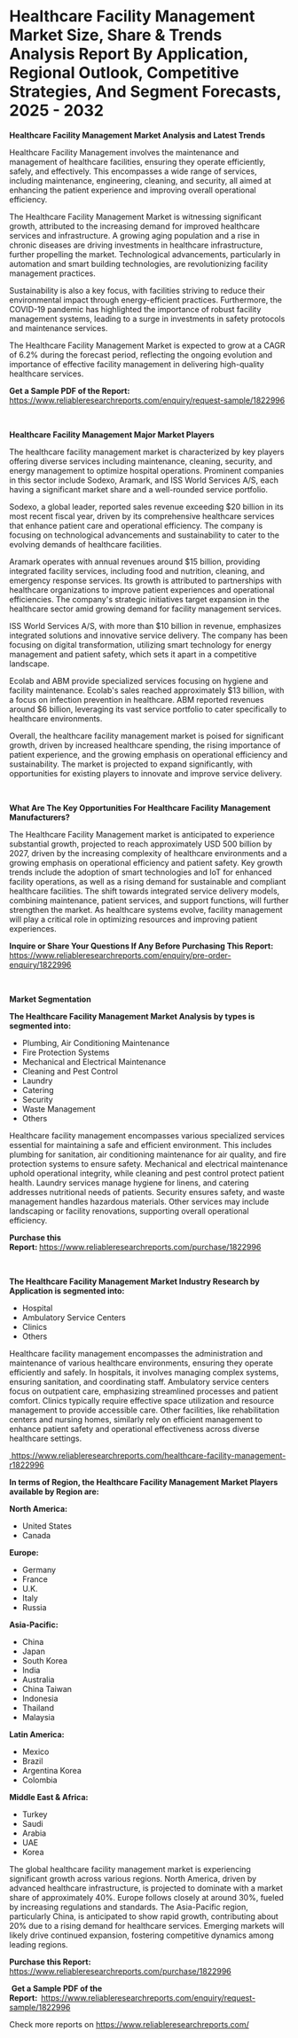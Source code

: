 <p><h1>Healthcare Facility Management Market Size, Share & Trends Analysis Report By Application, Regional Outlook, Competitive Strategies, And Segment Forecasts, 2025 - 2032</h1></p><p><strong>Healthcare Facility Management Market Analysis and Latest Trends</strong></p>
<p><p>Healthcare Facility Management involves the maintenance and management of healthcare facilities, ensuring they operate efficiently, safely, and effectively. This encompasses a wide range of services, including maintenance, engineering, cleaning, and security, all aimed at enhancing the patient experience and improving overall operational efficiency.</p><p>The Healthcare Facility Management Market is witnessing significant growth, attributed to the increasing demand for improved healthcare services and infrastructure. A growing aging population and a rise in chronic diseases are driving investments in healthcare infrastructure, further propelling the market. Technological advancements, particularly in automation and smart building technologies, are revolutionizing facility management practices. </p><p>Sustainability is also a key focus, with facilities striving to reduce their environmental impact through energy-efficient practices. Furthermore, the COVID-19 pandemic has highlighted the importance of robust facility management systems, leading to a surge in investments in safety protocols and maintenance services.</p><p>The Healthcare Facility Management Market is expected to grow at a CAGR of 6.2% during the forecast period, reflecting the ongoing evolution and importance of effective facility management in delivering high-quality healthcare services.</p></p>
<p><strong>Get a Sample PDF of the Report:&nbsp;</strong> <a href="https://www.reliableresearchreports.com/enquiry/request-sample/1822996?utm_campaign=118&utm_medium=2&utm_source=Github&utm_content=ia&utm_term=03032025&utm_id=healthcare-facility-management">https://www.reliableresearchreports.com/enquiry/request-sample/1822996</a></p>
<p>&nbsp;</p>
<p><strong>Healthcare Facility Management Major Market Players</strong></p>
<p><p>The healthcare facility management market is characterized by key players offering diverse services including maintenance, cleaning, security, and energy management to optimize hospital operations. Prominent companies in this sector include Sodexo, Aramark, and ISS World Services A/S, each having a significant market share and a well-rounded service portfolio.</p><p>Sodexo, a global leader, reported sales revenue exceeding $20 billion in its most recent fiscal year, driven by its comprehensive healthcare services that enhance patient care and operational efficiency. The company is focusing on technological advancements and sustainability to cater to the evolving demands of healthcare facilities.</p><p>Aramark operates with annual revenues around $15 billion, providing integrated facility services, including food and nutrition, cleaning, and emergency response services. Its growth is attributed to partnerships with healthcare organizations to improve patient experiences and operational efficiencies. The company's strategic initiatives target expansion in the healthcare sector amid growing demand for facility management services.</p><p>ISS World Services A/S, with more than $10 billion in revenue, emphasizes integrated solutions and innovative service delivery. The company has been focusing on digital transformation, utilizing smart technology for energy management and patient safety, which sets it apart in a competitive landscape.</p><p>Ecolab and ABM provide specialized services focusing on hygiene and facility maintenance. Ecolab's sales reached approximately $13 billion, with a focus on infection prevention in healthcare. ABM reported revenues around $6 billion, leveraging its vast service portfolio to cater specifically to healthcare environments.</p><p>Overall, the healthcare facility management market is poised for significant growth, driven by increased healthcare spending, the rising importance of patient experience, and the growing emphasis on operational efficiency and sustainability. The market is projected to expand significantly, with opportunities for existing players to innovate and improve service delivery.</p></p>
<p>&nbsp;</p>
<p><strong>What Are The Key Opportunities For Healthcare Facility Management Manufacturers?</strong></p>
<p><p>The Healthcare Facility Management market is anticipated to experience substantial growth, projected to reach approximately USD 500 billion by 2027, driven by the increasing complexity of healthcare environments and a growing emphasis on operational efficiency and patient safety. Key growth trends include the adoption of smart technologies and IoT for enhanced facility operations, as well as a rising demand for sustainable and compliant healthcare facilities. The shift towards integrated service delivery models, combining maintenance, patient services, and support functions, will further strengthen the market. As healthcare systems evolve, facility management will play a critical role in optimizing resources and improving patient experiences.</p></p>
<p><strong>Inquire or Share Your Questions If Any Before Purchasing This Report:</strong> <a href="https://www.reliableresearchreports.com/enquiry/pre-order-enquiry/1822996?utm_campaign=118&utm_medium=2&utm_source=Github&utm_content=ia&utm_term=03032025&utm_id=healthcare-facility-management">https://www.reliableresearchreports.com/enquiry/pre-order-enquiry/1822996</a></p>
<p>&nbsp;</p>
<p><strong>Market Segmentation</strong></p>
<p><strong>The Healthcare Facility Management Market Analysis by types is segmented into:</strong></p>
<p><ul><li>Plumbing, Air Conditioning Maintenance</li><li>Fire Protection Systems</li><li>Mechanical and Electrical Maintenance</li><li>Cleaning and Pest Control</li><li>Laundry</li><li>Catering</li><li>Security</li><li>Waste Management</li><li>Others</li></ul></p>
<p><p>Healthcare facility management encompasses various specialized services essential for maintaining a safe and efficient environment. This includes plumbing for sanitation, air conditioning maintenance for air quality, and fire protection systems to ensure safety. Mechanical and electrical maintenance uphold operational integrity, while cleaning and pest control protect patient health. Laundry services manage hygiene for linens, and catering addresses nutritional needs of patients. Security ensures safety, and waste management handles hazardous materials. Other services may include landscaping or facility renovations, supporting overall operational efficiency.</p></p>
<p><strong>Purchase this Report:&nbsp;</strong><a href="https://www.reliableresearchreports.com/purchase/1822996?utm_campaign=118&utm_medium=2&utm_source=Github&utm_content=ia&utm_term=03032025&utm_id=healthcare-facility-management">https://www.reliableresearchreports.com/purchase/1822996</a></p>
<p>&nbsp;</p>
<p><strong>The Healthcare Facility Management Market Industry Research by Application is segmented into:</strong></p>
<p><ul><li>Hospital</li><li>Ambulatory Service Centers</li><li>Clinics</li><li>Others</li></ul></p>
<p><p>Healthcare facility management encompasses the administration and maintenance of various healthcare environments, ensuring they operate efficiently and safely. In hospitals, it involves managing complex systems, ensuring sanitation, and coordinating staff. Ambulatory service centers focus on outpatient care, emphasizing streamlined processes and patient comfort. Clinics typically require effective space utilization and resource management to provide accessible care. Other facilities, like rehabilitation centers and nursing homes, similarly rely on efficient management to enhance patient safety and operational effectiveness across diverse healthcare settings.</p></p>
<p><a href="https://www.reliableresearchreports.com/healthcare-facility-management-r1822996?utm_campaign=118&utm_medium=2&utm_source=Github&utm_content=ia&utm_term=03032025&utm_id=healthcare-facility-management">&nbsp;https://www.reliableresearchreports.com/healthcare-facility-management-r1822996</a></p>
<p><strong>In terms of Region, the Healthcare Facility Management Market Players available by Region are:</strong></p>
<p>
    <p> <strong> North America: </strong>
        <ul>
            <li>United States</li>
            <li>Canada</li>
        </ul>
        </p> 
    <p> <strong> Europe: </strong>
        <ul>
            <li>Germany</li>
            <li>France</li>
            <li>U.K.</li>
            <li>Italy</li>
            <li>Russia</li>
        </ul>
        </p> 
    <p> <strong> Asia-Pacific: </strong>
        <ul>
            <li>China</li>
            <li>Japan</li>
            <li>South Korea</li>
            <li>India</li>
            <li>Australia</li>
            <li>China Taiwan</li>
            <li>Indonesia</li>
            <li>Thailand</li>
            <li>Malaysia</li>
        </ul>
        </p> 
    <p> <strong> Latin America: </strong>
        <ul>
            <li>Mexico</li>
            <li>Brazil</li>
            <li>Argentina Korea</li>
            <li>Colombia</li>
        </ul>
        </p> 
    <p> <strong> Middle East & Africa: </strong>
        <ul>
            <li>Turkey</li>
            <li>Saudi</li>
            <li>Arabia</li>
            <li>UAE</li>
            <li>Korea</li>
        </ul>
    </p>
    </p>
<p><p>The global healthcare facility management market is experiencing significant growth across various regions. North America, driven by advanced healthcare infrastructure, is projected to dominate with a market share of approximately 40%. Europe follows closely at around 30%, fueled by increasing regulations and standards. The Asia-Pacific region, particularly China, is anticipated to show rapid growth, contributing about 20% due to a rising demand for healthcare services. Emerging markets will likely drive continued expansion, fostering competitive dynamics among leading regions.</p></p>
<p><strong>Purchase this Report: </strong><a href="https://www.reliableresearchreports.com/purchase/1822996?utm_campaign=118&utm_medium=2&utm_source=Github&utm_content=ia&utm_term=03032025&utm_id=healthcare-facility-management">https://www.reliableresearchreports.com/purchase/1822996</a></p>
<p>&nbsp;<strong>Get a Sample PDF of the Report:&nbsp;&nbsp;</strong><a href="https://www.reliableresearchreports.com/enquiry/request-sample/1822996?utm_campaign=118&utm_medium=2&utm_source=Github&utm_content=ia&utm_term=03032025&utm_id=healthcare-facility-management">https://www.reliableresearchreports.com/enquiry/request-sample/1822996</a></p>
<p><strong></strong></p>
<p>Check more reports on <a href="https://www.reliableresearchreports.com/?utm_campaign=118&utm_medium=2&utm_source=Github&utm_content=ia&utm_term=03032025&utm_id=healthcare-facility-management">https://www.reliableresearchreports.com/</a></p>